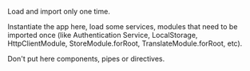 Load and import only one time.

Instantiate the app here, load some services, modules that need to be imported once (like Authentication Service, LocalStorage, HttpClientModule, StoreModule.forRoot, TranslateModule.forRoot, etc).

Don't put here components, pipes or directives.
